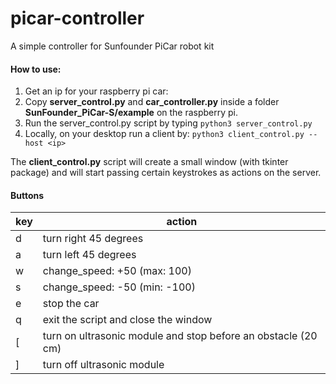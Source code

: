 # picar-controller
A simple controller for Sunfounder PiCar robot kit
#### How to use:
1. Get an ip for your raspberry pi car: <ip>
2. Copy **server_control.py** and **car_controller.py** inside a folder **SunFounder_PiCar-S/example** on the raspberry pi.
3. Run the server_control.py script by typing
    ```python3 server_control.py```
4. Locally, on your desktop run a client by:
    ```python3 client_control.py --host <ip>```

The **client_control.py** script will create a small window (with tkinter package) and will start passing certain keystrokes as actions on the server.

#### Buttons
| key | action                                                        |
|-----|---------------------------------------------------------------|
| d   | turn right 45 degrees                                         |
| a   | turn left 45 degrees                                          |
| w   | change_speed: +50 (max: 100)                                  |
| s   | change_speed: -50 (min: -100)                                 |
| e   | stop the car                                                  |
| q   | exit the script and close the window                          |
| [   | turn on ultrasonic module and stop before an obstacle (20 cm) |
| ]   | turn off ultrasonic module                                    |
